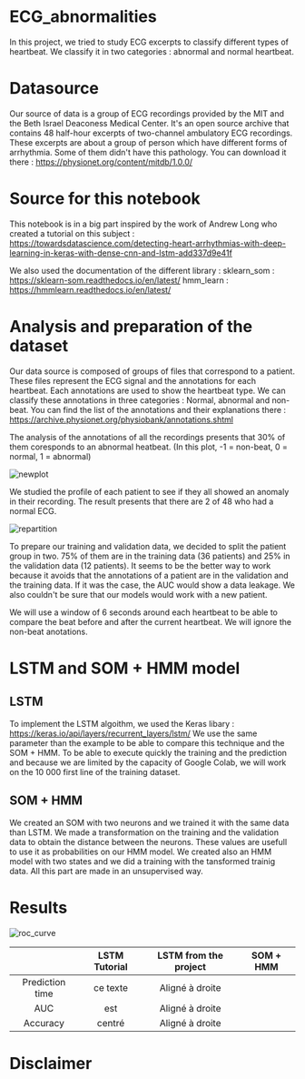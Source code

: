 # ECG_abnormalities

In this project, we tried to study ECG excerpts to classify different types of heartbeat.
We classify it in two categories : abnormal and normal heartbeat.

# Datasource

Our source of data is a group of ECG recordings provided by the MIT and the Beth Israel Deaconess Medical Center.
It's an open source archive that contains 48 half-hour excerpts of two-channel ambulatory ECG recordings.
These excerpts are about a group of person which have different forms of arrhythmia. Some of them didn't have this pathology.
You can download it there : https://physionet.org/content/mitdb/1.0.0/

# Source for this notebook

This notebook is in a big part inspired by the work of Andrew Long who created a tutorial on this subject : 
https://towardsdatascience.com/detecting-heart-arrhythmias-with-deep-learning-in-keras-with-dense-cnn-and-lstm-add337d9e41f

We also used the documentation of the different library : 
sklearn_som : https://sklearn-som.readthedocs.io/en/latest/
hmm_learn : https://hmmlearn.readthedocs.io/en/latest/

# Analysis and preparation of the dataset

Our data source is composed of groups of files that correspond to a patient. These files represent the ECG signal and the annotations for each heartbeat.
Each annotations are used to show the heartbeat type. We can classify these annotations in three categories : Normal, abnormal and non-beat. 
You can find the list of the annotations and their explanations there : https://archive.physionet.org/physiobank/annotations.shtml

The analysis of the annotations of all the recordings presents that 30% of them coresponds to an abnormal heatbeat.
(In this plot, -1 = non-beat, 0 = normal, 1 = abnormal)

![newplot](https://user-images.githubusercontent.com/82390655/220096063-83a3a71b-a551-4481-95cf-665d33529b3a.png)

We studied the profile of each patient to see if they all showed an anomaly in their recording.
The result presents that there are 2 of 48 who had a normal ECG.

![repartition](https://user-images.githubusercontent.com/82390655/220097892-c4af5657-6023-440e-aaa2-cce5e1b33f4f.png)

To prepare our training and validation data, we decided to split the patient group in two. 75% of them are in the training data (36 patients) and 25% in the validation data (12 patients). It seems to be the better way to work because it avoids that the annotations of a patient are in the validation and the training data. If it was the case, the AUC would show a data leakage. We also couldn't be sure that our models would work with a new patient.

We will use a window of 6 seconds around each heartbeat to be able to compare the beat before and after the current heartbeat. We will ignore the non-beat anotations.

# LSTM and SOM + HMM model

## LSTM

To implement the LSTM algoithm, we used the Keras libary : https://keras.io/api/layers/recurrent_layers/lstm/
We use the same parameter than the example to be able to compare this technique and the SOM + HMM.
To be able to execute quickly the training and the prediction and because we are limited by the capacity of Google Colab, we will work on the 10 000 first line of the training dataset.

## SOM + HMM

We created an SOM with two neurons and we trained it with the same data than LSTM. We made a transformation on the training and the validation data to obtain the distance between the neurons. These values are usefull to use it as probabilities on our HMM model.
We created also an HMM model with two states and we did a training with the tansformed trainig data. All this part are made in an unsupervised way. 

# Results

![roc_curve](https://user-images.githubusercontent.com/82390655/220125656-f5e73a69-cf63-4f8b-a88a-99eea736bd23.png)



|                 | LSTM Tutorial   | LSTM from the project | SOM + HMM       |
|:---------------:|:---------------:| :--------------------:|:---------------:|
| Prediction time |   ce texte      |  Aligné à droite      |                 |
| AUC             | est             |   Aligné à droite     |                 |
| Accuracy        | centré          |    Aligné à droite    |                 |




# Disclaimer
